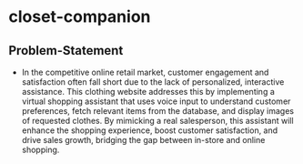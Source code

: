 # closet-companion
## Problem-Statement
* In the competitive online retail market, customer engagement and satisfaction often fall short due to the lack of personalized, interactive assistance. This clothing website addresses this by implementing a virtual shopping assistant that uses voice input to understand customer preferences, fetch relevant items from the database, and display images of requested clothes. By mimicking a real salesperson, this assistant will enhance the shopping experience, boost customer satisfaction, and drive sales growth, bridging the gap between in-store and online shopping.

